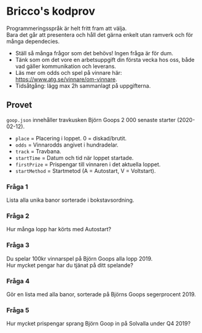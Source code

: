 # Bricco's kodprov

Programmeringsspråk är helt fritt fram att välja.  
Bara det går att presentera och håll det gärna enkelt utan ramverk och för många dependecies.

* Ställ så många frågor som det behövs! Ingen fråga är för dum.
* Tänk som om det vore en arbetsuppgift din första vecka hos oss, både vad gäller kommunikation och leverans.
* Läs mer om odds och spel på vinnare här: https://www.atg.se/vinnare/om-vinnare. 
* Tidsåtgång: lägg max 2h sammanlagt på uppgifterna.

## Provet
`goop.json` innehåller travkusken Björn Goops 2 000 senaste starter (2020-02-12).

* `place` = Placering i loppet. 0 = diskad/brutit. 
* `odds` = Vinnarodds angivet i hundradelar.
* `track` = Travbana. 
* `startTime` = Datum och tid när loppet startade. 
* `firstPrize` = Prispengar till vinnaren i det aktuella loppet. 
* `startMethod` = Startmetod (A = Autostart, V = Voltstart). 

### Fråga 1
Lista alla unika banor sorterade i bokstavsordning.

### Fråga 2
Hur många lopp har körts med Autostart?

### Fråga 3
Du spelar 100kr vinnarspel på Björn Goops alla lopp 2019.  
Hur mycket pengar har du tjänat på ditt spelande?

### Fråga 4
Gör en lista med alla banor, sorterade på Björns Goops segerprocent 2019.

### Fråga 5
Hur mycket prispengar sprang Björn Goop in på Solvalla under Q4 2019?
